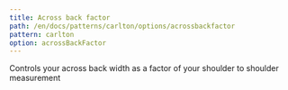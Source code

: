 ```yaml
---
title: Across back factor
path: /en/docs/patterns/carlton/options/acrossbackfactor
pattern: carlton
option: acrossBackFactor
---
```


Controls your across back width as a factor of your shoulder to shoulder measurement